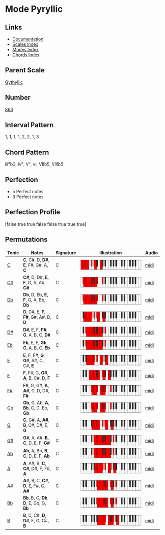 # Mode Pyryllic

## Links

- [Documentation](README.md)
- [Scales Index](Scales.md)
- [Modes Index](Modes.md)
- [Chords Index](Chords.md)

## Parent Scale

[Gythyllic](ScaleGythyllic.md)

## Number

[863](https://ianring.com/musictheory/scales/863)

## Interval Pattern

1, 1, 1, 1, 2, 2, 1, 3

## Chord Pattern

iii⁰b3, iv⁰, V⁺, vi, VIIb5, VIIIb5

## Perfection

- 5 Perfect notes
- 3 Perfect notes

## Perfection Profile

[false true true false false true true true]

## Permutations

| Tonic | Notes | Signature | Illustration | Audio |
|-------|-------|-----------|--------------|-------|
| [C](ModeCNaturalPyryllic.md) | **C**, C#, D, **D#**, **E**, F#, G#, A, **C** | C | ![CNaturalPyryllic](ModeCNaturalPyryllic.png) | [midi](https://github.com/edipermadi/music/blob/main/docs/ModeCNaturalPyryllic.mid?raw=true) |
| [C#](ModeCSharpPyryllic.md) | **C#**, D, D#, **E**, **F**, G, A, A#, **C#** | C | ![CSharpPyryllic](ModeCSharpPyryllic.png) | [midi](https://github.com/edipermadi/music/blob/main/docs/ModeCSharpPyryllic.mid?raw=true) |
| [Db](ModeDFlatPyryllic.md) | **Db**, D, Eb, **E**, **F**, G, A, Bb, **Db** | C | ![DFlatPyryllic](ModeDFlatPyryllic.png) | [midi](https://github.com/edipermadi/music/blob/main/docs/ModeDFlatPyryllic.mid?raw=true) |
| [D](ModeDNaturalPyryllic.md) | **D**, D#, E, **F**, **F#**, G#, A#, B, **D** | C | ![DNaturalPyryllic](ModeDNaturalPyryllic.png) | [midi](https://github.com/edipermadi/music/blob/main/docs/ModeDNaturalPyryllic.mid?raw=true) |
| [D#](ModeDSharpPyryllic.md) | **D#**, E, F, **F#**, **G**, A, B, C, **D#** | C | ![DSharpPyryllic](ModeDSharpPyryllic.png) | [midi](https://github.com/edipermadi/music/blob/main/docs/ModeDSharpPyryllic.mid?raw=true) |
| [Eb](ModeEFlatPyryllic.md) | **Eb**, E, F, **Gb**, **G**, A, B, C, **Eb** | C | ![EFlatPyryllic](ModeEFlatPyryllic.png) | [midi](https://github.com/edipermadi/music/blob/main/docs/ModeEFlatPyryllic.mid?raw=true) |
| [E](ModeENaturalPyryllic.md) | **E**, F, F#, **G**, **G#**, A#, C, C#, **E** | C | ![ENaturalPyryllic](ModeENaturalPyryllic.png) | [midi](https://github.com/edipermadi/music/blob/main/docs/ModeENaturalPyryllic.mid?raw=true) |
| [F](ModeFNaturalPyryllic.md) | **F**, F#, G, **G#**, **A**, B, C#, D, **F** | C | ![FNaturalPyryllic](ModeFNaturalPyryllic.png) | [midi](https://github.com/edipermadi/music/blob/main/docs/ModeFNaturalPyryllic.mid?raw=true) |
| [F#](ModeFSharpPyryllic.md) | **F#**, G, G#, **A**, **A#**, C, D, D#, **F#** | C | ![FSharpPyryllic](ModeFSharpPyryllic.png) | [midi](https://github.com/edipermadi/music/blob/main/docs/ModeFSharpPyryllic.mid?raw=true) |
| [Gb](ModeGFlatPyryllic.md) | **Gb**, G, Ab, **A**, **Bb**, C, D, Eb, **Gb** | C | ![GFlatPyryllic](ModeGFlatPyryllic.png) | [midi](https://github.com/edipermadi/music/blob/main/docs/ModeGFlatPyryllic.mid?raw=true) |
| [G](ModeGNaturalPyryllic.md) | **G**, G#, A, **A#**, **B**, C#, D#, E, **G** | C | ![GNaturalPyryllic](ModeGNaturalPyryllic.png) | [midi](https://github.com/edipermadi/music/blob/main/docs/ModeGNaturalPyryllic.mid?raw=true) |
| [G#](ModeGSharpPyryllic.md) | **G#**, A, A#, **B**, **C**, D, E, F, **G#** | C | ![GSharpPyryllic](ModeGSharpPyryllic.png) | [midi](https://github.com/edipermadi/music/blob/main/docs/ModeGSharpPyryllic.mid?raw=true) |
| [Ab](ModeAFlatPyryllic.md) | **Ab**, A, Bb, **B**, **C**, D, E, F, **Ab** | C | ![AFlatPyryllic](ModeAFlatPyryllic.png) | [midi](https://github.com/edipermadi/music/blob/main/docs/ModeAFlatPyryllic.mid?raw=true) |
| [A](ModeANaturalPyryllic.md) | **A**, A#, B, **C**, **C#**, D#, F, F#, **A** | C | ![ANaturalPyryllic](ModeANaturalPyryllic.png) | [midi](https://github.com/edipermadi/music/blob/main/docs/ModeANaturalPyryllic.mid?raw=true) |
| [A#](ModeASharpPyryllic.md) | **A#**, B, C, **C#**, **D**, E, F#, G, **A#** | C | ![ASharpPyryllic](ModeASharpPyryllic.png) | [midi](https://github.com/edipermadi/music/blob/main/docs/ModeASharpPyryllic.mid?raw=true) |
| [Bb](ModeBFlatPyryllic.md) | **Bb**, B, C, **Db**, **D**, E, Gb, G, **Bb** | C | ![BFlatPyryllic](ModeBFlatPyryllic.png) | [midi](https://github.com/edipermadi/music/blob/main/docs/ModeBFlatPyryllic.mid?raw=true) |
| [B](ModeBNaturalPyryllic.md) | **B**, C, C#, **D**, **D#**, F, G, G#, **B** | C | ![BNaturalPyryllic](ModeBNaturalPyryllic.png) | [midi](https://github.com/edipermadi/music/blob/main/docs/ModeBNaturalPyryllic.mid?raw=true) |
